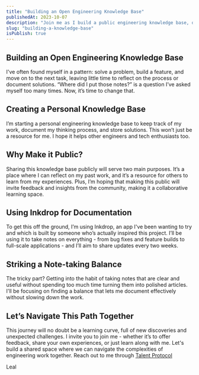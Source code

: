 ```yaml
---
title: "Building an Open Engineering Knowledge Base"
publishedAt: 2023-10-07
description: "Join me as I build a public engineering knowledge base, documenting and reflecting on my problem-solving and feature-building processes using Inkdrop. Let’s learn and navigate the tech world together, sharing insights and fostering a community of collaborative learning in engineering."
slug: "building-a-knowledge-base"
isPublish: true
---
```


## Building an Open Engineering Knowledge Base
I've often found myself in a pattern: solve a problem, build a feature, and move on to the next task, leaving little time to reflect on the process or document solutions. “Where did I put those notes?” is a question I’ve asked myself too many times. Now, it’s time to change that.

## Creating a Personal Knowledge Base
I’m starting a personal engineering knowledge base to keep track of my work, document my thinking process, and store solutions. This won’t just be a resource for me. I hope it helps other engineers and tech enthusiasts too.

## Why Make it Public?
Sharing this knowledge base publicly will serve two main purposes. It’s a place where I can reflect on my past work, and it’s a resource for others to learn from my experiences. Plus, I’m hoping that making this public will invite feedback and insights from the community, making it a collaborative learning space.

## Using Inkdrop for Documentation
To get this off the ground, I’m using Inkdrop, an app I've been wanting to try and which is built by someone who’s actually inspired this project. I’ll be using it to take notes on everything - from bug fixes and feature builds to full-scale applications - and I’ll aim to share updates every two weeks.

## Striking a Note-taking Balance
The tricky part? Getting into the habit of taking notes that are clear and useful without spending too much time turning them into polished articles. I'll be focusing on finding a balance that lets me document effectively without slowing down the work.

## Let’s Navigate This Path Together
This journey will no doubt be a learning curve, full of new discoveries and unexpected challenges. I invite you to join me - whether it’s to offer feedback, share your own experiences, or just learn along with me. Let's build a shared space where we can navigate the complexities of engineering work together. Reach out to me through [Talent Protocol](https://beta.talentprotocol.com/u/leal)

Leal
